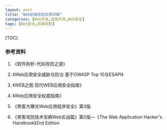 ```yaml
---
layout: post
title: "Web前端攻防实例详解"
categories: [Web开发,前端开发,Web安全]
tags: [Web安全,前端攻防]
---
```


[TOC]



### 参考资料

1. 《软件剖析-代码攻防之道》

2. 《Web应用安全威胁与防治 基于OWASP Top 10与ESAPI》

3. 《WEB之困 现代WEB应用安全指南》

4. 《Web应用安全权威指南》

5. 《黑客大曝光Web应用程序安全》第3版

6. 《黑客攻防技术宝典Web实战篇》第2版—《The Web Application Hacker's Handbook》2nd Edition

   ​
